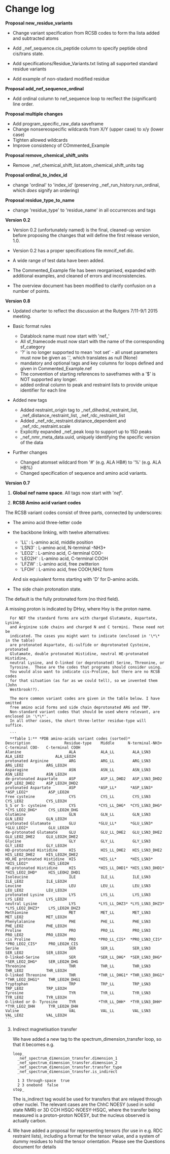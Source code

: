 Change log
==========


**Proposal new_residue_variants**

* Change variant specification from RCSB codes to form tha lista added and subtracted atoms

* Add _nef_sequence.cis_peptide column to specify peptide obnd cis/trans state.

* Add specifications/Residue_Variants.txt listing all supported standard residue variants

* Add example of non-stadard modified residue


**Proposal add_nef_sequence_ordinal**

* Add ordinal column to nef_sequence loop to recflect the (significant) line order.

**Proposal multiple changes**

* Add program_specific_raw_data saveframe
* Change nonsereospecific wildcards from X/Y (upper case) to x/y (lower case)
* Tighten allowed wildcards
* Improve consistency of COmmented_Example

**Proposal remove_chemical_shift_units**

* Remove  _nef_chemical_shift_list.atom_chemical_shift_units tag

**Proposal ordinal_to_index_id**

* change 'ordinal' to 'index_id' 
(preserving _nef_run_history.run_ordinal, which *does* signify an ordering)

**Proposal residue_type_to_name**

* change 'residue_type' to 'residue_name' in all occurrences and tags

**Version 0.2**

* Version 0.2 (unfortunately named) is the final, cleaned-up version before
proposing the changes that will define the first release version, 1.0.

* Version 0.2 has a proper specifications file mmcif_nef.dic.

* A wide range of test data have been added.

* The Commented_Example file has been reorganised, expanded with additional
examples, and cleaned of errors and inconsistencies.

* The overview document has been modified to clarify confusion on a number of
points.

**Version 0.8**

* Updated charter to reflect the discussion at the Rutgers 7/11-9/1 2015 meeting.

* Basic format rules
	* Datablock name must now start with 'nef_'
	* All sf_framecode must now start with the name of the corresponding
		sf_category
	* '?' is no longer supported to mean 'not set' - all unset parameters must
		now be given as '.', which translates as null (None)
	* mandatory and optional tags and key columns for loops defined and given in
		Commented_Example.nef
	* The convention of starting references to saveframes with a '$' is NOT
		supported any longer.
	* added ordinal column to peak and restraint lists to provide unique
		identifier for each line


* Added new tags
	* Added restraint_origin tag to _nef_dihedral_restraint_list, _nef_distance_restraint_list, _nef_rdc_restraint_list
	* Added _nef_rdc_restraint.distance_dependent and _nef_rdc_restraint.scale
	* Explicitly expanded _nef_peak loop to support up to 15D peaks
	* _nef_nmr_meta_data.uuid, uniquely identifying the specific version of the data


* Further changes
	* Changed atomset wildcard from '#' (e.g. ALA HB#) to '%' (e.g. ALA HB%)
	* Changed specification of sequence and amino acid variants.

**Version 0.7**

1. **Global nef name space**. All tags now start with '_nef_'.

2. **RCSB Amino acid variant codes**

  The RCSB variant codes consist of three parts, connected by underscores:

  - The amino acid three-letter code

  - the backbone linking, with twelve alternatives:
    * 'LL' : L-amino acid, middle position
    * 'LSN3' : L-amino acid, N-terminal -NH3+
    * 'LEO2' : L-amino acid, C-terminal COO-
    * 'LEO2H' : L-amino acid, C-terminal  COOH
    * 'LFZW' : L-amino acid, free zwitterion
    * 'LFOH' : L-amino acid, free COOH,NH2 form

    And six equivalent forms starting with 'D' for D-amino acids.

  - The side chain protonation state.

   The default is the fully protonated form (no third field).

   A missing proton is indicated by DHxy, where Hxy is the proton name.

      For NEF the standard forms are with charged Glutamate, Aspartate, Lysine,
      and Arginine side chains and charged N and C termini. These need not be
      indicated. The cases you might want to indicate (enclosed in '\*\* in the table)
      are protonated Aspartate, di-sulfide or deprotonated Cysteine, protonated
      Glutamate, double protonated Histidine, neutral HE-protonated Histidine,
      neutral Lysine, and O-linked (or deprotonated) Serine, Threonine, or
      Tyrosine.  These are the codes that programs should consider using.
      You would also want to indicate cis-Proline, but there are no RCSB codes
      for that situation (as far as we could tell), so we invented them (John
      Westbrook!?).

      The more common variant codes are given in the table below. I have omitted
      free amino acid forms and side chain deprotonated ARG and TRP.
      Non-standard variant codes that should be used where relevant, are enclosed in '\*\*'.
      In all other cases, the short three-letter residue-type will suffice.

      ```
      **Table 1:** *PDB amino-acids variant codes (sorted)*
    Description               Residue-type    Middle      N-terminal-NH3+   C-terminal COO-   C-terminal COOH
    Alanine                     ALA           ALA_LL        ALA_LSN3          ALA_LEO2              ALA_LEO2H
    protonated Arginine         ARG           ARG_LL        ARG_LSN3          ARG_LEO2          ARG_LEO2H
    Asparagine                  ASN           ASN_LL        ASN_LSN3          ASN_LEO2          ASN_LEO2H
    de-protonated Aspartate     ASP           ASP_LL_DHD2   ASP_LSN3_DHD2     ASP_LEO2_DHD2     ASP_LEO2H_DHD2
    protonated Aspartate        ASP          *ASP_LL*      *ASP_LSN3*        *ASP_LEO2*         ASP_LEO2H
    Free cysteine               CYS           CYS_LL        CYS_LSN3          CYS_LEO2          CYS_LEO2H
    S_S or S- cysteine          CYS          *CYS_LL_DHG*  *CYS_LSN3_DHG*    *CYS_LEO2_DHG*     CYS_LEO2H_DHG
    Glutamine                   GLN           GLN_LL        GLN_LSN3          GLN_LEO2          GLN_LEO2H
    protonated Glutamate        GLU          *GLU_LL*      *GLU_LSN3*        *GLU_LEO2*         GLU_LEO2H
    de-protonated Glutamate     GLU           GLU_LL_DHE2   GLU_LSN3_DHE2     GLU_LEO2_DHE2     GLU_LEO2H_DHE2
    Glycine                     GLY           GLY_LL        GLY_LSN3          GLY_LEO2          GLY_LEO2H
    HD-protonated Histidine     HIS           HIS_LL_DHE2   HIS_LSN3_DHE2     HIS_LEO2_DHE2     HIS_LEO2H_DHE2
    HD,HE protonated Histidine  HIS          *HIS_LL*      *HIS_LSN3*        *HIS_LEO2*         HIS_LEO2H
    HE-protonated Histidine     HIS          *HIS_LL_DHD1* *HIS_LSN3_DHD1*   *HIS_LEO2_DHD*     HIS_LEOH2_DHD1
    Isoleucine                  ILE           ILE_LL        ILE_LSN3          ILE_LEO2          ILE_LEO2H
    Leucine                     LEU           LEU_LL        LEU_LSN3          LEU_LEO2          LEU_LEO2H
    protonated Lysine           LYS           LYS_LL        LYS_LSN3          LYS_LEO2          LYS_LEO2H
    neutral Lysine              LYS          *LYS_LL_DHZ3* *LYS_LSN3_DHZ3*   *LYS_LEO2_DHZ3*    LYS_LEO2H_DHZ3
    Methionine                  MET           MET_LL        MET_LSN3          MET_LEO2          MET_LEO2H
    Phenylalanine               PHE           PHE_LL        PHE_LSN3          PHE_LEO2          PHE_LEO2H
    Proline                     PRO           PRO_LL        PRO_LSN3          PRO_LEO2          PRO_LEO2H
    cis Proline                 PRO          *PRO_LL_CIS*  *PRO_LSN3_CIS*    *PRO_LEO2_CIS*     PRO_LEO2H_CIS
    Serine                      SER           SER_LL        SER_LSN3          SER_LEO2          SER_LEO2H
    O-linked-Serine             SER          *SER_LL_DHG*  *SER_LSN3_DHG*    *SER_LEO2_DHG*     SER_LEO2H_DHG
    Threonine                   THR           THR_LL        THR_LSN3          THR_LEO2          THR_LEO2H
    O-linked Threonine          THR          *THR_LL_DHG1* *THR_LSN3_DHG1*   *THR_LEO2_DHG1*    THR_LEO2H_DHG1
    Tryptophan                  TRP           TRP_LL        TRP_LSN3          TRP_LEO2          TRP_LEO2H
    Tyrosine                    TYR           TYR_LL        TYR_LSN3          TYR_LEO2          TYR_LEO2H
    O-linked or O- Tyrosine     TYR          *TYR_LL_DHH*  *TYR_LSN3_DHH*    *TYR_LEO2_DHH      TYR_LEO2H_DHH
    Valine                      VAL           VAL_LL        VAL_LSN3          VAL_LEO2          VAL_LEO2H
    ```

3. Indirect magnetisation transfer

      We have added a new tag to the spectrum_dimension_transfer loop, so that it becomes e.g.

      ```
      loop_
        _nef_spectrum_dimension_transfer.dimension_1
        _nef_spectrum_dimension_transfer.dimension_2
        _nef_spectrum_dimension_transfer.transfer_type
        _nef_spectrum_dimension_transfer.is_indirect

        1 3 through-space  true
        2 3 onebond  false
      stop_
      ```

    The is_indirect tag would be used for transfers that are relayed through other nuclei. The relevant cases are
    the ChhC NOESY (used in solid state NMR) or 3D CCH HSQC-NOESY-HSQC, where the transfer being measured is a
    proton-proton NOESY, but the nucleus observed is actually carbon.

4. We have added a proposal for representing tensors (for use in e.g. RDC restraint lists), including a format for the tensor value, and a system of dummy residues to hold the tensor orientation. Please see the Questions document for details
